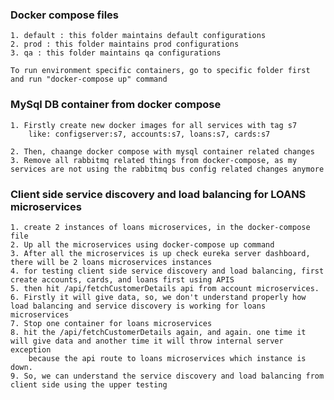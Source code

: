 ### Docker compose files

    1. default : this folder maintains default configurations
    2. prod : this folder maintains prod configurations
    3. qa : this folder maintains qa configurations

    To run environment specific containers, go to specific folder first and run "docker-compose up" command

### MySql DB container from docker compose

    1. Firstly create new docker images for all services with tag s7
        like: configserver:s7, accounts:s7, loans:s7, cards:s7

    2. Then, chaange docker compose with mysql container related changes
    3. Remove all rabbitmq related things from docker-compose, as my services are not using the rabbitmq bus config related changes anymore


### Client side service discovery and load balancing for LOANS microservices
    
    1. create 2 instances of loans microservices, in the docker-compose file
    2. Up all the microservices using docker-compose up command
    3. After all the microservices is up check eureka server dashboard, there will be 2 loans microservices instances
    4. for testing client side service discovery and load balancing, first create accounts, cards, and loans first using APIS
    5. then hit /api/fetchCustomerDetails api from account microservices.
    6. Firstly it will give data, so, we don't understand properly how load balancing and service discovery is working for loans microservices
    7. Stop one container for loans microservices
    8. hit the /api/fetchCustomerDetails again, and again. one time it will give data and another time it will throw internal server exception
        because the api route to loans microservices which instance is down.
    9. So, we can understand the service discovery and load balancing from client side using the upper testing